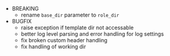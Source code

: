 * BREAKING
  * rename `base_dir` parameter to `role_dir`
* BUGFIX
  * raise exception if template dir not accessable
  * better log level parsing and error handling for log settings
  * fix broken custom header handling
  * fix handling of working dir
